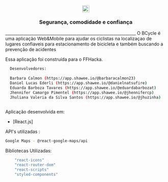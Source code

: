 <h3 align="center">
   <img width="22px" src="./Assets/images/Logo.png" />
    <br><br>
    <b> Segurança, comodidade e confiança </b>  
    <br>
</h3>
________________________________________________________________
O BCycle é uma aplicação Web&Mobile para ajudar os ciclistas na localizaçao de lugares confiaveis para estacionamento de bicicleta e também buscando a prevenção de acidentes

Essa aplicação foi construída para o FFHacka. 

```sh
  Desenvolvedores:
  
  Barbara Calmon (https://app.shawee.io/@barbaracalmon23)
  Daniel Lucas Ederli (https://app.shawee.io/@danielnatsufire)
  Eduarda Barboza Tavares (https://app.shawee.io/@eduardabarbozat)
  Jhennifer Camargo Pimentel (https://app.shawee.io/@jhennifercp)
  Jhuliana Valeria da Silva Santos (https://app.shawee.io/@jhuzinha)
  
```

Aplicação desenvolvida em: 
- [React.js]

API's utilizadas :
```sh
Google Maps - @react-google-maps/api
```

Bibliotecas Utilizadas: 
```sh
    "react-icons"
    "react-router-dom"
    "react-scripts"
    "styled-components"
```
